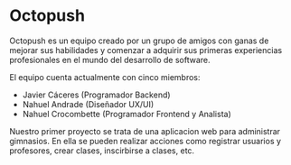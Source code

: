 # Octopush

Octopush es un equipo creado por un grupo de amigos con ganas de mejorar sus habilidades y comenzar a adquirir sus primeras experiencias profesionales en el mundo del desarrollo de software.

El equipo cuenta actualmente con cinco miembros:
- Javier Cáceres (Programador Backend)
- Nahuel Andrade (Diseñador UX/UI)
- Nahuel Crocombette (Programador Frontend y Analista)

Nuestro primer proyecto se trata de una aplicacion web para administrar gimnasios. En ella se pueden realizar acciones como registrar usuarios y profesores, crear clases, inscirbirse a clases, etc.
